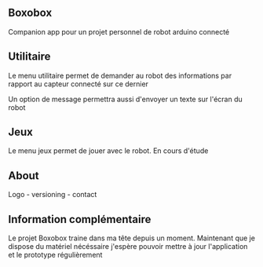   Boxobox
------------
Companion app pour un projet personnel de robot arduino connecté

  Utilitaire
------------
Le menu utilitaire permet de demander au robot des informations par rapport au capteur connecté sur ce dernier

Un option de message permettra aussi d'envoyer un texte sur l'écran du robot

  Jeux
------------

Le menu jeux permet de jouer avec le robot. En cours d'étude

  About
------------

Logo - versioning - contact

  Information complémentaire
------------

Le projet Boxobox traine dans ma tête depuis un moment. Maintenant que je dispose du matériel nécéssaire j'espère 
pouvoir mettre à jour l'application et le prototype régulièrement
